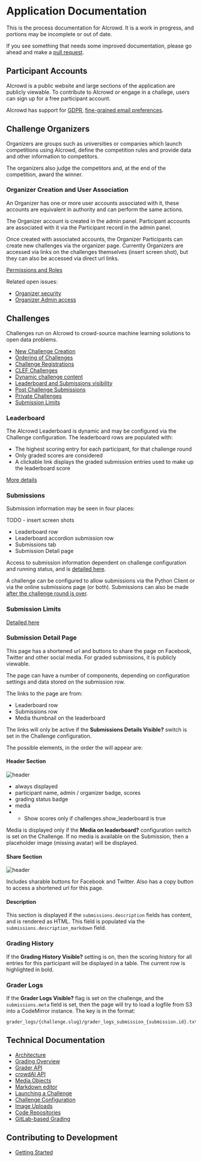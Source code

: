 # Application Documentation

This is the process documentation for AIcrowd. It is a work in progress, and portions may be incomplete or out of date.

If you see something that needs some improved documentation, please go ahead and make a [pull request](https://github.com/AIcrowd/AIcrowd/pulls).

## Participant Accounts

AIcrowd is a public website and large sections of the application are publicly viewable. To contribute to AIcrowd or engage in a challege, users can sign up for a free participant account.

AIcrowd has support for [GDPR](./gdpr.md), [fine-grained email preferences](./email_preferences.md).

## Challenge Organizers

Organizers are groups such as universities or companies which launch competitions using AIcrowd, define the competition rules and provide data and other information to competitors.

The organizers also judge the competitors and, at the end of the competition, award the winner.

### Organizer Creation and User Association

An Organizer has one or more user accounts associated with it, these accounts are equivalent in authority and can perform the same actions.

The Organizer account is created in the admin panel. Participant accounts are associated with it via the Participant record in the admin panel.

Once created with associated accounts, the Organizer Participants can create new challenges via the organizer page. Currently Organizers are accessed via links on the challenges themselves (insert screen shot), but they can also be accessed via direct url links.

[Permissions and Roles](./permissions_and_roles.md)

Related open issues:

- [Organizer security](https://github.com/crowdAI/crowdai/issues/862)
- [Organizer Admin access](https://github.com/crowdAI/crowdai/issues/869)


## Challenges

Challenges run on AIcrowd to crowd-source machine learning solutions to open data problems.

- [New Challenge Creation](./new_challenge_creation.md)
- [Ordering of Challenges](./ordering_of_challenges.md)
- [Challenge Registrations](./challenge_registrations.md)
- [CLEF Challenges](./clef_challenges.md)
- [Dynamic challenge content](./dynamic_content.md)
- [Leaderboard and Submissions visibility](./leaderboard_submissions_visibility.md)
- [Post Challenge Submissions](./post_challenge_submissions.md)
- [Private Challenges](./private_challenges.md)
- [Submission Limits](./submission_limits.md)

### Leaderboard

The AIcrowd Leaderboard is dynamic and may be configured via the Challenge configuration. The leaderboard rows are populated with:

- The highest scoring entry for each participant, for that challenge round
- Only graded scores are considered
- A clickable link displays the graded submission entries used to make up the leaderboard score

[More details](./leaderboard.md)

### Submissions

Submission information may be seen in four places:

TODO - insert screen shots

- Leaderboard row
- Leaderboard accordion submission row
- Submissions tab
- Submission Detail page

Access to submission information dependent on challenge configuration and running status, and is [detailed here](./leaderboard_submission_visibility.md).

A challenge can be configured to allow submissions via the Python Client or via the online submissions page (or both). Submissions can also be made [after the challenge round is over](./post_challenge_submissions.md).

### Submission Limits

[Detailed here](./submission_limits.md)

### Submission Detail Page

This page has a shortened url and buttons to share the page on Facebook, Twitter and other social media. For graded submissions, it is publicly viewable.

The page can have a number of components, depending on configuration settings and data stored on the submission row.

The links to the page are from:

- Leaderboard row
- Submissions row
- Media thumbnail on the leaderboard

The links will only be active if the **Submissions Details Visible?** switch is set in the Challenge configuration.

The possible elements, in the order the will appear are:

#### Header Section

![header](images/submissions/show/_header.png)

- always displayed
- participant name, admin / organizer badge, scores
- grading status badge
- media
- - Show scores only if challenges.show_leaderboard is true

Media is displayed only if the **Media on leaderboard?** configuration switch is set on the Challenge. If no media is available on the Submission, then a placeholder image (missing avatar) will be displayed.


#### Share Section

![header](images/submissions/show/_share.png)

Includes sharable buttons for Facebook and Twitter. Also has a copy button to access a shortened url for this page.

#### Description

This section is displayed if the ```submissions.description``` fields has content, and is rendered as HTML. This field is populated via the ```submissions.description_markdown``` field.

### Grading History

If the **Grading History Visible?** setting is on, then the scoring history for all entries for this participant will be displayed in a table. The current row is highlighted in bold.

### Grader Logs

If the **Grader Logs Visible?** flag is set on the challenge, and the ```submissions.meta``` field is set, then the page will try to load a logfile from S3 into a CodeMirror instance. The key is in the format:

```
grader_logs/{challenge.slug}/grader_logs_submission_{submission.id}.txt
```

## Technical Documentation

- [Architecture](./architecture.md)
- [Grading Overview](./grading_overview.md)
- [Grader API](./grader_api.md)
- [crowdAI API](./crowdai_api.md)
- [Media Objects](./media_objects_on_s3.md)
- [Markdown editor](./markdown_editor.md)
- [Launching a Challenge](./launching_a_challenge.md)
- [Challenge Configuration](./challenge_configuration.md)
- [Image Uploads](./image_uploads.md)
- [Code Repositories](./code_repositories.md)
- [GitLab-based Grading](./gitlab_based_grading.md)


## Contributing to Development

- [Getting Started](technical/getting_started.md)
